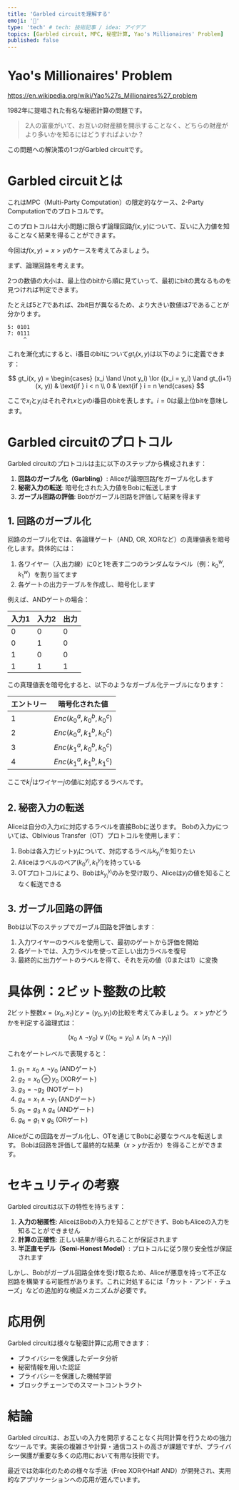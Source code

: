 ```yaml
---
title: 'Garbled circuitを理解する'
emoji: '💎'
type: 'tech' # tech: 技術記事 / idea: アイデア
topics: [Garbled circuit, MPC, 秘密計算, Yao's Millionaires' Problem]
published: false
---
```


# Yao's Millionaires' Problem

https://en.wikipedia.org/wiki/Yao%27s_Millionaires%27_problem

1982年に提唱された有名な秘密計算の問題です。

> 2人の富豪がいて、お互いの財産額を開示することなく、どちらの財産がより多いかを知るにはどうすればよいか？

この問題への解決策の1つがGarbled circuitです。

# Garbled circuitとは

これはMPC（Multi-Party Computation）の限定的なケース、2-Party Computationでのプロトコルです。

このプロトコルは大小問題に限らず論理回路$f(x,y)$について、互いに入力値を知ることなく結果を得ることができます。

今回は$f(x, y) = x > y$のケースを考えてみましょう。

まず、論理回路を考えます。

2つの数値の大小は、最上位のbitから順に見ていって、最初にbitの異なるものを見つければ判定できます。

たとえば5と7であれば、2bit目が異なるため、より大きい数値は7であることが分かります。

```
5: 0101
7: 0111
     ^
```

これを漸化式にすると、i番目のbitについて$gt_i(x, y)$は以下のように定義できます：

$$
gt_i(x, y) =
\begin{cases}
(x_i \land \lnot y_i) \lor ((x_i = y_i) \land gt_{i+1}(x, y)) & \text{if } i < n \\
0 & \text{if } i = n
\end{cases}
$$

ここで$x_i$と$y_i$はそれぞれ$x$と$y$の$i$番目のbitを表します。$i=0$は最上位bitを意味します。

# Garbled circuitのプロトコル

Garbled circuitのプロトコルは主に以下のステップから構成されます：

1. **回路のガーブル化（Garbling）**: Aliceが論理回路$f$をガーブル化します
2. **秘密入力の転送**: 暗号化された入力値をBobに転送します
3. **ガーブル回路の評価**: Bobがガーブル回路を評価して結果を得ます

## 1. 回路のガーブル化

回路のガーブル化では、各論理ゲート（AND, OR, XORなど）の真理値表を暗号化します。具体的には：

1. 各ワイヤー（入出力線）に0と1を表す二つのランダムなラベル（例：$k_0^w$, $k_1^w$）を割り当てます
2. 各ゲートの出力テーブルを作成し、暗号化します

例えば、ANDゲートの場合：

| 入力1 | 入力2 | 出力 |
| ----- | ----- | ---- |
| 0     | 0     | 0    |
| 0     | 1     | 0    |
| 1     | 0     | 0    |
| 1     | 1     | 1    |

この真理値表を暗号化すると、以下のようなガーブル化テーブルになります：

| エントリー | 暗号化された値             |
| ---------- | -------------------------- |
| 1          | $Enc(k_0^a, k_0^b, k_0^c)$ |
| 2          | $Enc(k_0^a, k_1^b, k_0^c)$ |
| 3          | $Enc(k_1^a, k_0^b, k_0^c)$ |
| 4          | $Enc(k_1^a, k_1^b, k_1^c)$ |

ここで$k_i^j$はワイヤー$j$の値$i$に対応するラベルです。

## 2. 秘密入力の転送

Aliceは自分の入力$x$に対応するラベルを直接Bobに送ります。
Bobの入力$y$については、Oblivious Transfer（OT）プロトコルを使用します：

1. Bobは各入力ビット$y_i$について、対応するラベル$k_{y_i}^{y_i}$を知りたい
2. Aliceはラベルのペア$(k_0^{y_i}, k_1^{y_i})$を持っている
3. OTプロトコルにより、Bobは$k_{y_i}^{y_i}$のみを受け取り、Aliceは$y_i$の値を知ることなく転送できる

## 3. ガーブル回路の評価

Bobは以下のステップでガーブル回路を評価します：

1. 入力ワイヤーのラベルを使用して、最初のゲートから評価を開始
2. 各ゲートでは、入力ラベルを使って正しい出力ラベルを復号
3. 最終的に出力ゲートのラベルを得て、それを元の値（0または1）に変換

# 具体例：2ビット整数の比較

2ビット整数$x = (x_0, x_1)$と$y = (y_0, y_1)$の比較を考えてみましょう。
$x > y$かどうかを判定する論理式は：

$$
(x_0 \land \lnot y_0) \lor ((x_0 = y_0) \land (x_1 \land \lnot y_1))
$$

これをゲートレベルで表現すると：

1. $g_1 = x_0 \land \lnot y_0$ (ANDゲート)
2. $g_2 = x_0 \oplus y_0$ (XORゲート)
3. $g_3 = \lnot g_2$ (NOTゲート)
4. $g_4 = x_1 \land \lnot y_1$ (ANDゲート)
5. $g_5 = g_3 \land g_4$ (ANDゲート)
6. $g_6 = g_1 \lor g_5$ (ORゲート)

Aliceがこの回路をガーブル化し、OTを通じてBobに必要なラベルを転送します。
Bobは回路を評価して最終的な結果（$x > y$か否か）を得ることができます。

# セキュリティの考察

Garbled circuitは以下の特性を持ちます：

1. **入力の秘匿性**: AliceはBobの入力を知ることができず、BobもAliceの入力を知ることができません
2. **計算の正確性**: 正しい結果が得られることが保証されます
3. **半正直モデル（Semi-Honest Model）**: プロトコルに従う限り安全性が保証されます

しかし、Bobがガーブル回路全体を受け取るため、Aliceが悪意を持って不正な回路を構築する可能性があります。これに対処するには「カット・アンド・チューズ」などの追加的な検証メカニズムが必要です。

# 応用例

Garbled circuitは様々な秘密計算に応用できます：

- プライバシーを保護したデータ分析
- 秘密情報を用いた認証
- プライバシーを保護した機械学習
- ブロックチェーンでのスマートコントラクト

# 結論

Garbled circuitは、お互いの入力を開示することなく共同計算を行うための強力なツールです。実装の複雑さや計算・通信コストの高さが課題ですが、プライバシー保護が重要な多くの応用において有用な技術です。

最近では効率化のための様々な手法（Free XORやHalf AND）が開発され、実用的なアプリケーションへの応用が進んでいます。
